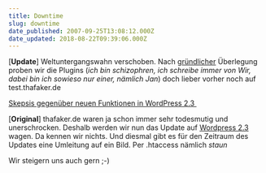 ```yaml
---
title: Downtime
slug: downtime
date_published: 2007-09-25T13:08:12.000Z
date_updated: 2018-08-22T09:39:06.000Z
---
```


[**Update**] Weltuntergangswahn verschoben. Nach [gründlicher](__GHOST_URL__/25/downtime/#comment-29500) Überlegung proben wir die Plugins (*ich bin schizophren, ich schreibe immer von Wir, dabei bin ich sowieso nur einer, nämlich Jan*) doch lieber vorher noch auf test.thafaker.de

[Skepsis gegenüber neuen Funktionen in WordPress 2.3 ](http://www.blogtrainer.de/2007/09/25/skepsis-gegenueber-neuen-funktionen-in-wordpress-23/)

[**Original**] thafaker.de waren ja schon immer sehr todesmutig und unerschrocken. Deshalb werden wir nun das Update auf [Wordpress 2.3](__GHOST_URL__/25/ach-weisste/) wagen. Da kennen wir nichts. Und diesmal gibt es für den Zeitraum des Updates eine Umleitung auf ein Bild. Per .htaccess nämlich *staun*

Wir steigern uns auch gern ;-)
